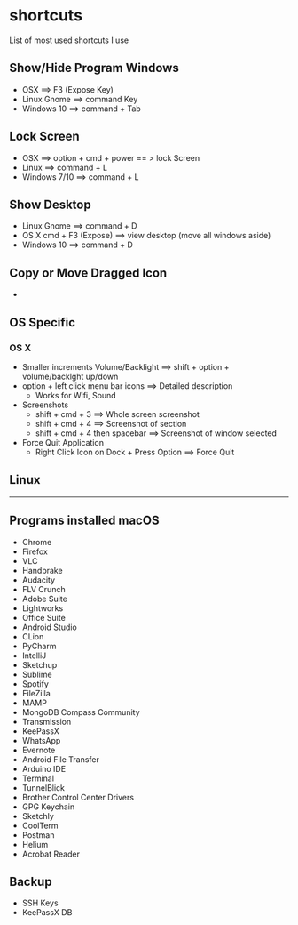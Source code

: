 # shortcuts
List of most used shortcuts I use


## Show/Hide Program Windows 
* OSX ==> F3 (Expose Key)
* Linux Gnome ==> command Key
* Windows 10 ==> command + Tab

## Lock Screen
* OSX ==> option + cmd + power == >  lock Screen
* Linux ==> command + L
* Windows 7/10 ==> command + L

## Show Desktop
* Linux Gnome ==> command + D 
* OS X cmd + F3 (Expose) ==> view desktop (move all windows aside)
* Windows 10 ==> command  + D

## Copy or Move Dragged Icon
* 

## OS Specific 
### OS X 
* Smaller increments Volume/Backlight ==> shift + option + volume/backlght up/down 
* option + left click menu bar icons ==> Detailed description
  * Works for Wifi, Sound
* Screenshots
  * shift + cmd + 3 ==> Whole screen screenshot
  * shift + cmd + 4 ==> Screenshot of section
  * shift + cmd + 4 then spacebar ==> Screenshot of window selected
* Force Quit Application
  * Right Click Icon on Dock + Press Option ==> Force Quit
  
  
## Linux 


***
## Programs installed macOS
* Chrome
* Firefox 
* VLC 
* Handbrake
* Audacity
* FLV Crunch
* Adobe Suite
* Lightworks
* Office Suite
* Android Studio
* CLion
* PyCharm
* IntelliJ
* Sketchup
* Sublime
* Spotify
* FileZilla
* MAMP
* MongoDB Compass Community
* Transmission
* KeePassX
* WhatsApp
* Evernote
* Android File Transfer
* Arduino IDE
* Terminal
* TunnelBlick
* Brother Control Center Drivers
* GPG Keychain
* Sketchly 
* CoolTerm
* Postman
* Helium
* Acrobat Reader

## Backup
* SSH Keys
* KeePassX DB


